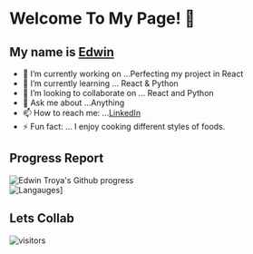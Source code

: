 # Welcome To My Page! 👋
>
## My name is [Edwin](https://edwintroya.herokuapp.com)


- 🔭 I’m currently working on ...Perfecting my project in React
- 🌱 I’m currently learning ... React & Python 
- 👯 I’m looking to collaborate on ... React and Python
- 💬 Ask me about ...Anything
- 📫 How to reach me: ...[LinkedIn](https://www.linkedin.com/in/edwin-troya/)
- ⚡ Fun fact: ... I enjoy cooking different styles of foods.

## Progress Report
![Edwin Troya's Github progress](https://github-readme-stats.vercel.app/api?username=etroya&show_icons=true&title_color=ffffff&icon_color=00ba9d&text_color=ffffff&bg_color=001837&hide_border=true)
<br>
![Langauges](https://github-readme-stats.vercel.app/api/top-langs/?username=etroya&langs_count=10&card_width=495&title_color=ffffff&icon_color=00ba9d&text_color=ffffff&bg_color=001837&hide_border=true)]

## Lets Collab


 ![visitors](https://visitor-badge.laobi.icu/badge?page_id=etroya.visitor-badge)
